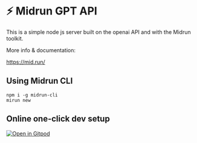 
# ⚡ Midrun GPT API

This is a simple node js server built on the openai API and with the Midrun toolkit.

More info & documentation:

https://mid.run/



## Using Midrun CLI
```
npm i -g midrun-cli
mirun new
```


## Online one-click dev setup

[![Open in Gitpod](https://gitpod.io/button/open-in-gitpod.svg)](https://gitpod.io/#https://github.com/mid-run/GPT-api)




